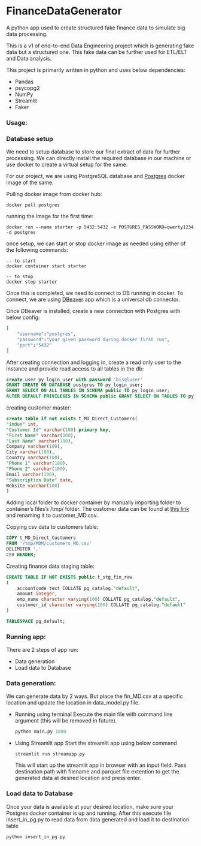# FinanceDataGenerator
A python app used to create structured fake finance data to simulate big data processing.

This is a v1 of end-to-end Data Engineering project which is generating fake data but a structured one. This fake data can be further used for ETL/ELT and Data analysis.

This project is primarily written in python and uses below dependencies:
- Pandas
- psycopg2
- NumPy
- Streamlit
- Faker

### Usage:
### Database setup

We need to setup database to store our final extract of data for further processing. We can directly install the required database in our machine or use docker to create a virtual setup for the same.

For our project, we are using PostgreSQL database and [Postgres](https://www.notion.so/Proof-of-Concept-16de919079f88067979bddab54e9e514?pvs=21) docker image of the same.

Pulling docker image from docker hub:

```docker
docker pull postgres
```

running the image for the first time:

```docker
docker run --name starter -p 5432:5432 -e POSTGRES_PASSWORD=qwerty1234 -d postgres
```

once setup, we can start or stop docker image as needed using either of the following commands:

```docker
-- to start
docker container start starter

-- to stop
docker stop starter
```

Once this is completed, we need to connect to DB running in docker. To connect, we are using [DBeaver](https://dbeaver.io/) app which is a universal db connector.

Once DBeaver is installed, create a new connection with Postgres with below config:

```json
[
	"username":"postgres",
	"password":"your given password during docker first run",
	"port":"5432"
]
```

After creating connection and logging in, create a read only user to the instance and provide read access to all tables in the db:

```sql
create user py_login_user with password 'bisqluser'
GRANT CREATE ON DATABASE postgres TO py_login_user;
GRANT SELECT ON ALL TABLES IN SCHEMA public TO py_login_user;
ALTER DEFAULT PRIVILEGES IN SCHEMA public GRANT SELECT ON TABLES TO py_login_user;
```

creating customer master:

```sql
create table if not exists t_MD_Direct_Customers(
"index" int,
"Customer Id" varchar(100) primary key,
"First Name" varchar(100),
"Last Name" varchar(100),
Company varchar(100),
City varchar(100),
Country varchar(100),
"Phone 1" varchar(100),
"Phone 2" varchar(100),
Email varchar(100),
"Subscription Date" date,
Website varchar(100)
)
```

Adding local folder to docker container by manually importing folder to container’s files’s /tmp/ folder. The customer data can be found at [this link](https://www.datablist.com/learn/csv/download-sample-csv-files) and renaming it to customer_MD.csv.

Copying csv data to customers table:
```sql
COPY t_MD_Direct_Customers
FROM '/tmp/MDM/customers_MD.csv'
DELIMITER ','
CSV HEADER;
```

Creating finance data staging table:
```sql
CREATE TABLE IF NOT EXISTS public.t_stg_fin_raw
(
    accountcode text COLLATE pg_catalog."default",
    amount integer,
    emp_name character varying(100) COLLATE pg_catalog."default",
    customer_id character varying(100) COLLATE pg_catalog."default"
)

TABLESPACE pg_default;
```

### Running app:
There are 2 steps of app run:
- Data generation
- Load data to Database

### Data generation:
We can generate data by 2 ways. But place the fin_MD.csv at a specific location and update the location in data_model.py file.

- Running using terminal
  Execute the main file with command line argument (this will be removed in future).
  ```python
  python main.py 1000
  ```
- Using Streamlit app
  Start the streamlit app using below command
  ```streamlit
  streamlit run streamapp.py
  ```
  This will start up the streamlit app in browser with an input field. Pass destination path with filename and parquet file extention to get the generated data at desired location and press enter.


### Load data to Database
Once your data is available at your desired location, make sure your Postgres docker container is up and running. After this execute file insert_in_pg.py to read data from data generated and load it to destination table
```python
python insert_in_pg.py
```
